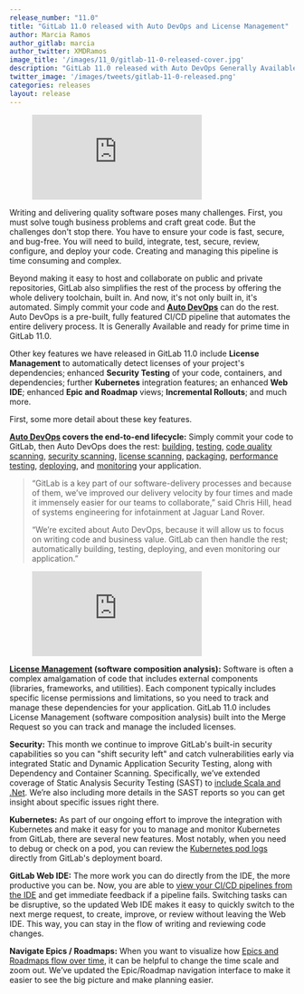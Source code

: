 ```yaml
---
release_number: "11.0"
title: "GitLab 11.0 released with Auto DevOps and License Management"
author: Marcia Ramos
author_gitlab: marcia
author_twitter: XMDRamos
image_title: '/images/11_0/gitlab-11-0-released-cover.jpg'
description: "GitLab 11.0 released with Auto DevOps Generally Available, License Management, SAML SSO for Groups, open source Squash and Merge, and much more!"
twitter_image: '/images/tweets/gitlab-11-0-released.png'
categories: releases
layout: release
---
```


<figure class="video_container">
<iframe src="https://www.youtube.com/embed/EcFOx-FBrlQ" frameborder="0" allowfullscreen="true"> </iframe>
</figure>

Writing and delivering quality software poses many challenges.
First, you must solve tough business problems and craft great code.
But the challenges don't stop there. You have to ensure your code
is fast, secure, and bug-free. You will need to build, integrate,
test, secure, review, configure, and deploy your code. Creating
and managing this pipeline is time consuming and complex.

Beyond making it easy to host and collaborate on public and private
repositories, GitLab also simplifies the rest of the process by
offering the whole delivery toolchain, built in. And now, it's not
only built in, it's automated. Simply commit your code and
[**Auto DevOps**](https://about.gitlab.com/stages-devops-lifecycle/auto-devops/) can do the rest. Auto DevOps is a pre-built, fully
featured CI/CD pipeline that automates the entire delivery process.
It is Generally Available and ready for prime time in GitLab 11.0.

Other key features we have released in GitLab 11.0 include
**License Management** to automatically detect licenses of
your project's dependencies; enhanced **Security Testing**
of your code, containers, and dependencies; further **Kubernetes**
integration features; an enhanced **Web IDE**; enhanced
**Epic and Roadmap** views; **Incremental Rollouts**; and much more.

<!-- more -->

First, some more detail about these key features.

**[Auto DevOps](#auto-devops-generally-available) covers the end-to-end
lifecycle:**
Simply commit your code to GitLab, then Auto DevOps does the rest:
[building](https://docs.gitlab.com/ee/topics/autodevops/#auto-build),
[testing](https://docs.gitlab.com/ee/topics/autodevops/#auto-test),
[code quality scanning](https://docs.gitlab.com/ee/topics/autodevops/#auto-code-quality),
[security scanning](https://docs.gitlab.com/ee/topics/autodevops/#auto-sast),
[license scanning](https://docs.gitlab.com/ee/topics/autodevops/#auto-license-management),
[packaging](https://docs.gitlab.com/ee/topics/autodevops/#auto-review-apps),
[performance testing](https://docs.gitlab.com/ee/topics/autodevops/#auto-dast),
[deploying](https://docs.gitlab.com/ee/topics/autodevops/#auto-deploy), and
[monitoring](https://docs.gitlab.com/ee/topics/autodevops/#auto-monitoring)
your application.

> “GitLab is a key part of our software-delivery processes and because
of them, we’ve improved our delivery velocity by four times and made
it immensely easier for our teams to collaborate,” said Chris Hill,
head of systems engineering for infotainment at Jaguar Land Rover.  
>  
> “We’re excited about Auto DevOps, because it will allow us to focus
on writing code and business value. GitLab can then handle the rest;
automatically building, testing, deploying, and even monitoring our
application.”

<figure class="video_container">
<iframe src="https://www.youtube.com/embed/0Tc0YYBxqi4" frameborder="0" allowfullscreen="true"> </iframe>
</figure>

**[License Management](#license-management) (software composition analysis):**
Software is often a complex amalgamation of code that includes external components
(libraries, frameworks, and utilities). Each component typically includes
specific license permissions and limitations, so you need to track and manage
these dependencies for your application. GitLab 11.0 includes License Management
(software composition analysis) built into the Merge Request so you can track
and manage the included licenses.

**Security:** This month we continue to improve GitLab's built-in security
capabilities so you can "shift security left" and catch vulnerabilities early
via integrated Static and Dynamic Application Security Testing, along with
Dependency and Container Scanning. Specifically, we’ve extended coverage of
Static Analysis Security Testing (SAST) to
[include Scala and .Net](#sast-for-net-and-scala). We’re also including more
details in the SAST reports so you can get insight about specific issues
right there.

**Kubernetes:** As part of our ongoing effort to improve the integration
with Kubernetes and make it easy for you to manage and monitor Kubernetes
from GitLab, there are several new features. Most notably, when you need
to debug or check on a pod, you can review the
[Kubernetes pod logs](#view-kubernetes-pod-logs) directly from GitLab's
deployment board.

**GitLab Web IDE:** The more work you can do directly from the IDE, the
more productive you can be. Now, you are able to
[view your CI/CD pipelines from the IDE](#cicd-pipeline-status-and-job-traces-in-the-web-ide)
and get immediate feedback if a pipeline fails. Switching tasks
can be disruptive, so the updated Web IDE makes it easy to quickly switch
to the next merge request, to create, improve, or review without leaving
the Web IDE. This way, you can stay in the flow of writing and reviewing
code changes.

**Navigate Epics / Roadmaps:** When you want to visualize how
[Epics and Roadmaps flow over time](#roadmap-date-ranges), it can be helpful
to change the time scale and zoom out. We’ve updated the Epic/Roadmap navigation
interface to make it easier to see the big picture and make planning easier.
